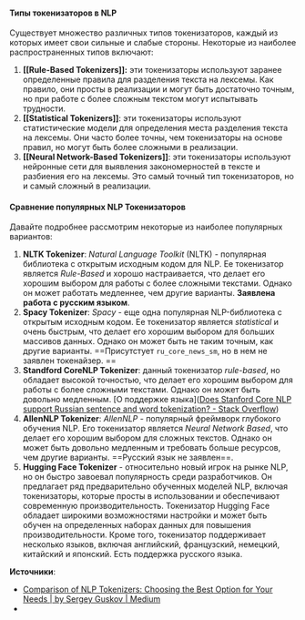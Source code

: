 #### Типы токенизаторов в NLP
Существует множество различных типов токенизаторов, каждый из которых имеет свои сильные и слабые стороны. Некоторые из наиболее распространенных типов включают:
1. **[[Rule-Based Tokenizers]]:** эти токенизаторы используют заранее определенные правила для разделения текста на лексемы. Как правило, они просты в реализации и могут быть достаточно точным, но при работе с более сложным текстом могут испытывать трудности.
2. **[[Statistical Tokenizers]]**: эти токенизаторы используют статистические модели для определения места разделения текста на лексемы. Они часто более точны, чем токенизаторы на основе правил, но могут быть более сложными в реализации.
3. **[[Neural Network-Based Tokenizers]]**: эти токенизаторы используют нейронные сети для выявления закономерностей в тексте и разбиения его на лексемы. Это самый точный тип токенизаторов, но и самый сложный в реализации.

#### Сравнение популярных NLP Токенизаторов
Давайте подробнее рассмотрим некоторые из наиболее популярных вариантов:
1. **NLTK Tokenizer**: *Natural Language Toolkit* (NLTK) - популярная библиотека с открытым исходным кодом для NLP. Ее токенизатор является *Rule-Based* и хорошо настраивается, что делает его хорошим выбором для работы с более сложными текстами. Однако он может работать медленнее, чем другие варианты. **Заявлена работа с русским языком**.
2. **Spacy Tokenizer**: *Spacy* - еще одна популярная NLP-библиотека с открытым исходным кодом. Ее токенизатор является *statistical* и очень быстрым, что делает его хорошим выбором для больших массивов данных. Однако он может быть не таким точным, как другие варианты. ==Присутстует `ru_core_news_sm`, но в нем не заявлен токенайзер. ==
3. **Standford CoreNLP Tokenizer**: данный токенизатор *rule-based*, но обладает высокой точностью, что делает его хорошим выбором для работы с более сложными текстами. Однако он может быть довольно медленным. [О поддержке языка]([Does Stanford Core NLP support Russian sentence and word tokenization? - Stack Overflow](https://stackoverflow.com/questions/62423948/does-stanford-core-nlp-support-russian-sentence-and-word-tokenization))
4. **AllenNLP Tokenizer**: *AllenNLP* - популярный фреймворк глубокого обучения NLP. Его токенизатор является *Neural Network Based*, что делает его хорошим выбором для сложных текстов. Однако он может быть довольно медленным и требовать больше ресурсов, чем другие варианты. ==Русский язык не заявлен==.
5. **Hugging Face Tokenizer** - относительно новый игрок на рынке NLP, но он быстро завоевал популярность среди разработчиков. Он предлагает ряд предварительно обученных моделей NLP, включая токенизаторы, которые просты в использовании и обеспечивают современную производительность. Токенизатор Hugging Face обладает широкими возможностями настройки и может быть обучен на определенных наборах данных для повышения производительности. Кроме того, токенизатор поддерживает несколько языков, включая английский, французский, немецкий, китайский и японский. Есть поддержка русского языка.

**Источники**:
- [Comparison of NLP Tokenizers: Choosing the Best Option for Your Needs | by Sergey Guskov | Medium](https://medium.com/@gusevski.dev/comparison-of-nlp-tokenizers-choosing-the-best-option-for-your-needs-f7aa4d18caa6)
- 